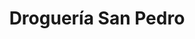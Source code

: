 ---
title: "Droguería San Pedro"
url: /la-linea-de-la-concepcion/drogueria-san-pedro/
shop: farmacia
---